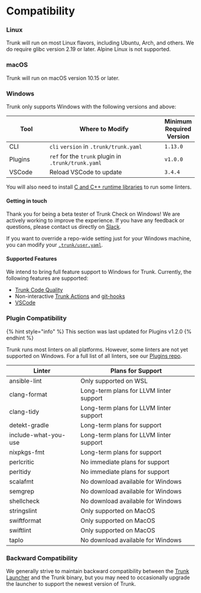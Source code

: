 # Compatibility

### Linux

Trunk will run on most Linux flavors, including Ubuntu, Arch, and others. We do require glibc version 2.19 or later. Alpine Linux is not supported.

### macOS

Trunk will run on macOS version 10.15 or later.

### Windows

Trunk only supports Windows with the following versions and above:

<table><thead><tr><th width="112.33333333333331">Tool</th><th width="397">Where to Modify</th><th>Minimum Required Version</th></tr></thead><tbody><tr><td>CLI</td><td><code>cli</code> <code>version</code> in <code>.trunk/trunk.yaml</code></td><td><code>1.13.0</code></td></tr><tr><td>Plugins</td><td><code>ref</code> for the <code>trunk</code> plugin in <code>.trunk/trunk.yaml</code></td><td><code>v1.0.0</code></td></tr><tr><td>VSCode</td><td>Reload VSCode to update</td><td><code>3.4.4</code></td></tr></tbody></table>

You will also need to install [C and C++ runtime libraries](https://aka.ms/vs/17/release/vc_redist.x64.exe) to run some linters.

#### Getting in touch

Thank you for being a beta tester of Trunk Check on Windows! We are actively working to improve the experience. If you have any feedback or questions, please contact us directly on [Slack](https://slack.trunk.io/).

If you want to override a repo-wide setting just for your Windows machine, you can modify your [`.trunk/user.yaml`](configuration/per-user-overrides.md).

#### Supported Features

We intend to bring full feature support to Windows for Trunk. Currently, the following features are supported:

* [Trunk Code Quality](../../code-quality/code-quality.md)
* Non-interactive [Trunk Actions](getting-started/actions/) and [git-hooks](getting-started/actions/git-hooks.md)
* [VSCode](../../code-quality/ide-integration/vscode.md)

### Plugin Compatibility

{% hint style="info" %}
This section was last updated for Plugins v1.2.0
{% endhint %}

Trunk runs most linters on all platforms. However, some linters are not yet supported on Windows. For a full list of all linters, see our [Plugins repo](https://github.com/trunk-io/plugins).

<table data-full-width="false"><thead><tr><th>Linter</th><th>Plans for Support</th></tr></thead><tbody><tr><td>ansible-lint</td><td>Only supported on WSL</td></tr><tr><td>clang-format</td><td>Long-term plans for LLVM linter support</td></tr><tr><td>clang-tidy</td><td>Long-term plans for LLVM linter support</td></tr><tr><td>detekt-gradle</td><td>Long-term plans for support</td></tr><tr><td>include-what-you-use</td><td>Long-term plans for LLVM linter support</td></tr><tr><td>nixpkgs-fmt</td><td>Long-term plans for support</td></tr><tr><td>perlcritic</td><td>No immediate plans for support</td></tr><tr><td>perltidy</td><td>No immediate plans for support</td></tr><tr><td>scalafmt</td><td>No download available for Windows</td></tr><tr><td>semgrep</td><td>No download available for Windows</td></tr><tr><td>shellcheck</td><td>No download available for Windows</td></tr><tr><td>stringslint</td><td>Only supported on MacOS</td></tr><tr><td>swiftformat</td><td>Only supported on MacOS</td></tr><tr><td>swiftlint</td><td>Only supported on MacOS</td></tr><tr><td>taplo</td><td>No download available for Windows</td></tr></tbody></table>

### Backward Compatibility

We generally strive to maintain backward compatibility between the [Trunk Launcher](install.md#the-trunk-launcher) and the Trunk binary, but you may need to occasionally upgrade the launcher to support the newest version of Trunk.
